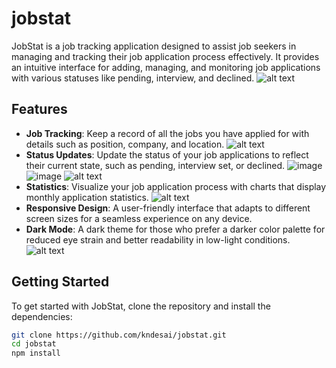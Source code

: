 # jobstat
JobStat is a job tracking application designed to assist job seekers in managing and tracking their job application process effectively. It provides an intuitive interface for adding, managing, and monitoring job applications with various statuses like pending, interview, and declined.
![alt text](image.png)

## Features

- **Job Tracking**: Keep a record of all the jobs you have applied for with details such as position, company, and location.
![alt text](image-1.png)
- **Status Updates**: Update the status of your job applications to reflect their current state, such as pending, interview set, or declined.
![image](https://github.com/neeeraj1999/Jobstat/assets/53390132/c60fbde3-cbf7-4052-88d3-ae33fc619929)
![image](https://github.com/neeeraj1999/Jobstat/assets/53390132/1cfaa243-8d37-46e4-aeb1-cb4b5455d09c)
![alt text](image-3.png)
- **Statistics**: Visualize your job application process with charts that display monthly application statistics.
![alt text](image-4.png)
- **Responsive Design**: A user-friendly interface that adapts to different screen sizes for a seamless experience on any device.
- **Dark Mode**: A dark theme for those who prefer a darker color palette for reduced eye strain and better readability in low-light conditions.
![alt text](image-6.png)

## Getting Started

To get started with JobStat, clone the repository and install the dependencies:

```bash
git clone https://github.com/kndesai/jobstat.git
cd jobstat
npm install
